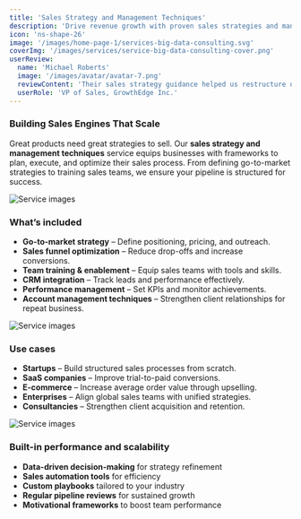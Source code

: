 ```yaml
---
title: 'Sales Strategy and Management Techniques'
description: 'Drive revenue growth with proven sales strategies and management frameworks designed to optimize performance, motivate teams, and maximize results.'
icon: 'ns-shape-26'
image: '/images/home-page-1/services-big-data-consulting.svg'
coverImg: '/images/services/service-big-data-consulting-cover.png'
userReview:
  name: 'Michael Roberts'
  image: '/images/avatar/avatar-7.png'
  reviewContent: 'Their sales strategy guidance helped us restructure our process and motivate our team. The result? Higher conversions, happier clients, and consistent growth.'
  userRole: 'VP of Sales, GrowthEdge Inc.'
---
```


### Building Sales Engines That Scale

Great products need great strategies to sell. Our **sales strategy and management techniques** service equips businesses with frameworks to plan, execute, and optimize their sales process. From defining go-to-market strategies to training sales teams, we ensure your pipeline is structured for success.

![Service images](/images/services/service-details-1.png)

### What’s included

- **Go-to-market strategy** – Define positioning, pricing, and outreach.
- **Sales funnel optimization** – Reduce drop-offs and increase conversions.
- **Team training & enablement** – Equip sales teams with tools and skills.
- **CRM integration** – Track leads and performance effectively.
- **Performance management** – Set KPIs and monitor achievements.
- **Account management techniques** – Strengthen client relationships for repeat business.

![Service images](/images/services/service-details-2.png)

### Use cases

- **Startups** – Build structured sales processes from scratch.
- **SaaS companies** – Improve trial-to-paid conversions.
- **E-commerce** – Increase average order value through upselling.
- **Enterprises** – Align global sales teams with unified strategies.
- **Consultancies** – Strengthen client acquisition and retention.

![Service images](/images/services/service-details-3.jpg)

### Built-in performance and scalability

- **Data-driven decision-making** for strategy refinement
- **Sales automation tools** for efficiency
- **Custom playbooks** tailored to your industry
- **Regular pipeline reviews** for sustained growth
- **Motivational frameworks** to boost team performance
